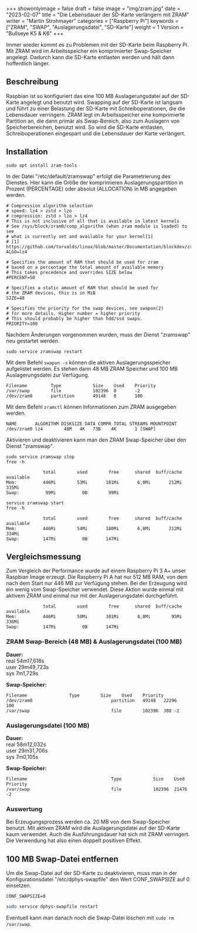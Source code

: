 ﻿+++
showonlyimage = false
draft = false
image = "img/zram.jpg"
date = "2023-02-07"
title = "Die Lebensdauer der SD-Karte verlängern mit ZRAM"
writer = "Martin Strohmayer"
categories = ["Raspberry Pi"]
keywords = ["ZRAM", "SWAP", "Auslagerungsdatei", "SD-Karte"]
weight = 1
Version = "Bullseye K5 & K6"
+++

Immer wieder kommt es zu Problemen mit der SD-Karte beim Raspberry Pi. Mit ZRAM wird im Arbeitsspeicher ein komprimierter Swap-Speicher angelegt. Dadurch kann die SD-Karte entlasten werden und hält dann hoffentlich länger. 
<!--more-->

## Beschreibung ##

Raspbian ist so konfiguriert das eine 100 MB Auslagerungsdatei auf der SD-Karte angelegt und benutzt wird. Swapping auf der SD-Karte ist langsam und führt zu einer Belastung der SD-Karte mit Schreiboperationen, die die Lebensdauer verringern. ZRAM legt im Arbeitsspeicher eine komprimierte Partition an, die dann primär als Swap-Bereich, also zum Auslagern von Speicherbereichen, benutzt wird. So wird die SD-Karte entlasten, Schreiboperationen eingespart und die Lebensdauer der Karte verlängert. 

## Installation ##

```
sudo apt install zram-tools
```

In der Datei "/etc/default/zramswap" erfolgt die Parametrierung des Dienstes. Hier kann die Größe der komprimieren Auslagerungspartition in Prozent (PERCENTAGE) oder absolut (ALLOCATION) in MB angegeben werden. 

```
# Compression algorithm selection
# speed: lz4 > zstd > lzo
# compression: zstd > lzo > lz4
# This is not inclusive of all that is available in latest kernels
# See /sys/block/zram0/comp_algorithm (when zram module is loaded) to see
# what is currently set and available for your kernel[1]
# [1]  https://github.com/torvalds/linux/blob/master/Documentation/blockdev/zram.txt#L86
ALGO=lz4

# Specifies the amount of RAM that should be used for zram
# based on a percentage the total amount of available memory
# This takes precedence and overrides SIZE below
#PERCENT=50

# Specifies a static amount of RAM that should be used for
# the ZRAM devices, this is in MiB
SIZE=48

# Specifies the priority for the swap devices, see swapon(2)
# for more details. Higher number = higher priority
# This should probably be higher than hdd/ssd swaps.
PRIORITY=100
```
Nachdem Änderungen vorgenommen wurden, muss der Dienst "zramswap" neu gestartet werden. 

```
sudo service zramswap restart
```

Mit dem Befehl ``swapon -s`` können die aktiven Auslagerungsspeicher aufgelistet werden. 
Es stehen dann 48 MB ZRAM Speicher und 100 MB Auslagerungsdatei zur Verfügung. 

```
Filename         Type            Size    Used    Priority
/var/swap        file            102396  0       -2
/dev/zram0       partition       49148   0       100
```

Mit dem Befehl ``zramctl`` können Informationen zum ZRAM ausgegeben werden.
```
NAME       ALGORITHM DISKSIZE DATA COMPR TOTAL STREAMS MOUNTPOINT
/dev/zram0 lz4        48M   4K   73B    4K       1 [SWAP]
```

Aktivieren und deaktivieren kann man den ZRAM Swap-Speicher über den Dienst "zramswap".
```
sudo service zramswap stop
free -h
```
```
              total        used        free      shared  buff/cache   available
Mem:          446Mi        53Mi       181Mi       6,0Mi       212Mi       335Mi
Swap:          99Mi          0B        99Mi
```

```
service zramswap start
free -h
```
```
              total        used        free      shared  buff/cache   available
Mem:          446Mi        54Mi       180Mi       6,0Mi       212Mi       334Mi
Swap:         147Mi          0B       147Mi
```

## Vergleichsmessung 

Zum Vergleich der Performance wurde auf einem Raspberry Pi 3 A+ unser Raspbian Image erzeugt. Die Raspberry Pi A hat nur 512 MB RAM, von dem nach dem Start nur 446 MB zur Verfügung stehen. Bei der Erzeugung wird ein wenig vom Swap-Speicher verwendet. Diese Aktion wurde einmal mit aktivem ZRAM und einmal nur mit der Auslagerungsdatei durchgeführt. 

```
              total        used        free      shared  buff/cache   available
Mem:          446Mi        50Mi       301Mi       8,0Mi        95Mi       336Mi
Swap:         147Mi          0B       147Mi
```

### ZRAM Swap-Bereich (48 MB) & Auslagerungsdatei (100 MB)

**Dauer:**  
real    54m17,618s  
user    29m49,723s  
sys     7m1,729s  

**Swap-Speicher:**
```
Filename				Type		Size	Used	Priority
/dev/zram0                             	partition	49148	22296	100
/var/swap                              	file    	102396	388	-2
```


### Auslagerungsdatei (100 MB)
<!--
```
              total        used        free      shared  buff/cache   available
Mem:          446Mi        50Mi       239Mi       6,0Mi       156Mi       335Mi
Swap:          99Mi          0B        99Mi
```
-->
**Dauer:**  
real    58m12,032s  
user    29m31,706s  
sys     7m0,105s  

**Swap-Speicher:**
```
Filename                                Type            Size    Used    Priority
/var/swap                               file            102396  21476   -2
```

### Auswertung

Bei Erzeugungsprozess werden ca. 20 MB von dem Swap-Speicher benutzt. Mit aktiven ZRAM wird die Auslagerungsdatei auf der SD-Karte kaum verwendet. Auch die Ausführungsdauer hat sich mit ZRAM verringert. Die Verwendung hat also einen doppelt positiven Effekt.


## 100 MB Swap-Datei entfernen ##


Um die  Swap-Datei auf der SD-Karte zu deaktivieren, muss man in der Konfigurationsdatei "/etc/dphys-swapfile" den Wert CONF_SWAPSIZE auf 0 einsetzen.

```
CONF_SWAPSIZE=0
```

```bash
sudo service dphys-swapfile restart
```

Eventuell kann man danach noch die Swap-Datei löschen mit ``sudo rm /var/swap``.
